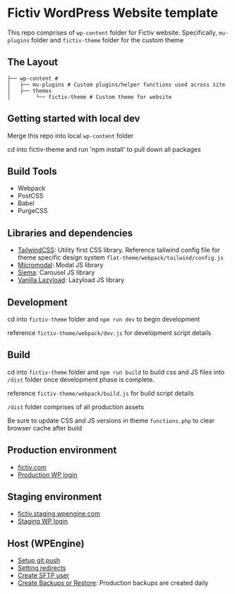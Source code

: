 # Fictiv WordPress Website template
This repo comprises of `wp-content` folder for Fictiv website. Specifically, `mu-plugins` folder and `fictiv-theme` folder for the custom theme

## The Layout

```
├── wp-content #
│   ├── mu-plugins # Custom plugins/helper functions used across site
│   ├── themes
│        └── fictiv-theme # Custom theme for website
```

## Getting started with local dev
Merge this repo into local `wp-content` folder

cd into fictiv-theme and run 'npm install' to pull down all packages


## Build Tools
* Webpack
* PostCSS
* Babel
* PurgeCSS

## Libraries and dependencies
* [TailwindCSS](https://tailwindcss.com/): Utility first CSS library. Reference tailwind config file for theme specific design system `flat-theme/webpack/tailwind/config.js`
* [Micromodal](https://micromodal.now.sh/): Modal JS library
* [Siema](https://pawelgrzybek.github.io/siema/): Carousel JS library
* [Vanilla Lazyload](https://github.com/verlok/vanilla-lazyload): Lazyload JS library

## Development

cd into `fictiv-theme` folder and `npm run dev` to begin development

reference `fictiv-theme/webpack/dev.js` for development script details

## Build

cd into `fictiv-theme` folder and `npm run build` to build css and JS files into `/dist` folder once development phase is complete. 

reference `fictiv-theme/webpack/build.js` for build script details

`/dist` folder comprises of all production assets

Be sure to update CSS and JS versions in theme `functions.php` to clear browser cache after build

## Production environment
* [fictiv.com](https://www.fictiv.com/)
* [Production WP login](https://www.fictiv.com/wp-admin/)

## Staging environment
* [fictiv.staging.wpengine.com](https://fictiv.staging.wpengine.com/)
* [Staging WP login](https://fictiv.staging.wpengine.com/wp-admin/)

## Host (WPEngine)
* [Setup git push](https://wpengine.com/support/set-git-push-user-portal/)
* [Setting redirects](https://wpengine.com/support/redirect/)
* [Create SFTP user](https://my.wpengine.com/installs/fictiv/sftp_users)
* [Create Backups or Restore](https://my.wpengine.com/installs/fictiv/sftp_users): Production backups are created daily